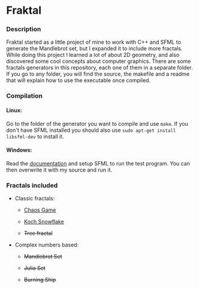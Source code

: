 # Fraktal

### Description
Fraktal started as a little project of mine to work with C++ and SFML to generate the Mandlebrot set, but I expanded it to include more fractals. While doing this project I learned a lot of about 2D geometry, and also discovered some cool concepts about computer graphics. There are some fractals generators in this repository, each one of them in a separate folder. If you go to any folder, you will find the source, the makefile and a readme that will explain how to use the executable once compiled.


### Compilation

#### Linux:

Go to the folder of the generator you want to compile and use `make`. If you don't have SFML installed you should also use `sudo apt-get install libsfml-dev` to install it.


#### Windows:

Read the [documentation](https://www.sfml-dev.org/tutorials/2.5/) and setup SFML to run the test program. You can then overwrite it with my source and run it.


### Fractals included
* Classic fractals:

    * [Chaos Game](https://en.wikipedia.org/wiki/Chaos_game)
    
    * [Koch Snowflake](https://en.wikipedia.org/wiki/Koch_snowflake)
    
    * ~~Tree fractal~~


* Complex numbers based:

    * ~~Mandlebrot Set~~
    
    * ~~Julia Set~~
    
    * ~~Burning Ship~~
